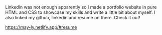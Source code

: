 Linkedin was not enough apparently so I made a portfolio website in pure HTML and CSS to showcase my skills and write a little bit about myself. I also linked my github, linkedin and resume on there. Check it out!

https://may-ly.netlify.app/#resume
